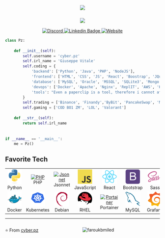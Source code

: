 <h1 align="center">
  <a href="https://git.io/typing-svg">
    <img src="https://readme-typing-svg.herokuapp.com/?lines=Hey,+There+👀;Nice+to+see+you+around!&center=true&size=30">
  </a>
</h1>


<div align="center">
<p align="center">
  <img src="https://cyber.pz.it/assets/pz_logo_nobg.png" width="50%"/>
</p>
<a href="https://discord.gg/e5S8WZmE">
<img alt="Discord" src="https://img.shields.io/discord/957671690035417098">
</a>
<a href="https://www.linkedin.com/in/giuseppe-vitale-3b476b117/">
<img src="https://img.shields.io/badge/-Giuseppe Vitale-blue?style=flat-square&logo=Linkedin&logoColor=white" alt="Linkedin Badge">
</a>
<a href="https://cyber.pz.it">
<img alt="Website" src="https://img.shields.io/website?up_message=cyber.pz.it&up_color=green&down_color=black&url=https%3A%2F%2Fcyber.pz.it&style=plastic&link=https%3A%2F%2Fcyber.pz.it"/>
</a>
</div>

```python
class Pz:

    def __init__(self):
        self.username = 'cyber.pz'
        self.irl_name = 'Giuseppe Vitale'
        self.coding = {
            'backend': ['Python', 'Java', 'PHP', 'NodeJS'],
            'frontend': ['HTML', 'CSS', 'JS', 'React', 'Boostrap', 'JQuery', 'Angular'],
            'database': ['MySQL', 'Oracle', 'MSSQL', 'SQLite3', 'Mongo DB', 'Postgre', 'Node4j'],
            'devops': ['Docker', 'Apache', 'Nginx', 'ReplIT', 'AWS', 'Heroku', 'Jenkins', 'Sterling B2B Integrator', 'SAG WebMethods'],
            'tools': "Even a paperclip is a tool, therefore i cannot afford to make a list that would occupy terabytes of pure text"
        }
        self.trading = ['Binance', 'Finandy','ByBit', 'PancakeSwap', 'MetaTrader 4/5', 'cTrader'] 
        self.gaming = ['COD BO1 ZM', 'LOL', 'Valorant']

    def __str__(self):
        return self.irl_name


if __name__ == '__main__':
    me = Pz()
```
<h2 align="left"></h2>
<p href="https://github.com/cyberpz">

<h2 align="left" id="macropower-tech">Favorite Tech</h2>

<table align="center">
  <tr>
    <td align="center" width="96">
      <a href="#macropower-tech">
        <img src="./img/python-original.svg" width="48" height="48" alt="Python" />
      </a>
      <br>Python
    </td>
    <td align="center" width="96">
      <a href="#macropower-tech">
        <img src="https://logodix.com/logo/1625680.png" width="48" height="48" alt="PHP" />
      </a>
      <br>PHP
    </td>
    <td align="center" width="96">
      <a href="#macropower-tech">
        <img src="https://jsonnet.org/img/isologo.svg" width="48" height="48" alt="Jsonnet" />
      </a>
      <br>Jsonnet
    </td>
    <td align="center" width="96">
      <a href="#macropower-tech">
        <img src="./img/javascript-original.svg" width="48" height="48" alt="JavaScript" />
      </a>
      <br>JavaScript
    </td>
    <td align="center" width="96">
      <a href="#macropower-tech" >
        <img src="./img/react-original.svg" width="48" height="48" alt="React" />
      </a>
      <br>React
    </td>
    <td align="center" width="96">
      <a href="#macropower-tech">
        <img src="./img/bootstrap-plain.svg" width="48" height="48" alt="Bootstrap" />
      </a>
      <br>Bootstrap
    </td>
    <td align="center" width="96">
      <a href="#macropower-tech">
        <img src="./img/sass-original.svg" width="48" height="48" alt="Sass" />
      </a>
      <br>Sass
    </td>
  </tr>
  <tr>
    <td align="center" width="96">
      <a href="#macropower-tech" >
        <img src="./img/docker-original.svg" width="48" height="48" alt="Docker" />
      </a>
      <br>Docker
    </td>
    <td align="center" width="96">
      <a href="#macropower-tech" >
        <img src="https://raw.githubusercontent.com/cncf/artwork/master/projects/kubernetes/icon/color/kubernetes-icon-color.svg" width="48" height="48" alt="Kubernetes" />
      </a>
      <br>Kubernetes
    </td>
    <td align="center"  width="96">
      <a href="#macropower-tech">
        <img src="./img/debian-original.svg" width="48" height="48" alt="Debian" />
      </a>
      <br>Debian
    </td>
    <td align="center"  width="96">
      <a href="#macropower-tech">
        <img src="./img/redhat-original.svg" width="48" height="48" alt="RHEL" />
      </a>
      <br>RHEL
    </td>
    <td align="center" width="96">
      <a href="#macropower-tech">
        <img src="https://products.containerize.com/devops/portainer/menu_image.png" width="48" height="48" alt="Portainer" />
      </a>
      <br>Portainer
    </td>
    <td align="center"  width="96">
      <a href="#macropower-tech">
        <img src="./img/mysql-original.svg" width="48" height="48" alt="MySQL" />
      </a>
      <br>MySQL
    </td>
    <td align="center" width="96">
      <a href="#macropower-tech" >
        <img src="https://raw.githubusercontent.com/grafana/grafana/master/public/img/grafana_icon.svg" width="48" height="48" alt="Grafana" />
      </a>
      <br>Grafana
    </td>
  </tr>
 
 
</table>

<hr>
<div style="display: flex;">
  <p style="flex: 1; align-items: center;">
    ⭐️ From <a href="https://github.com/cyberpz"> cyber.pz </a>
  </p>
  <p style="flex: 1; align-items: center;">
    <img src="https://komarev.com/ghpvc/?username=cyberpz&label=Profile%20views&color=0e75b6&style=flat" alt="faroukbmiled" />
  </p>
</div>
